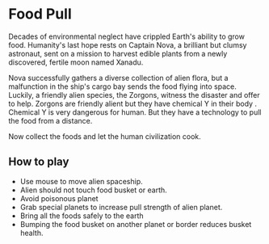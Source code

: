 # Food Pull

Decades of environmental neglect have crippled Earth's ability to grow food. Humanity's last hope rests on Captain Nova, a brilliant but clumsy astronaut, sent on a mission to harvest edible plants from a newly discovered, fertile moon named Xanadu.

Nova successfully gathers a diverse collection of alien flora, but a malfunction in the ship's cargo bay sends the food flying into space. Luckily, a friendly alien species, the Zorgons, witness the disaster and offer to help. Zorgons are friendly alient but they have chemical Y in their body . Chemical Y is very dangerous for human. But they have a technology to pull the food from a distance.

Now collect the foods and let the human civilization cook.

## How to play
- Use mouse to move alien spaceship.
- Alien should not touch food busket or earth.
- Avoid poisonous planet
- Grab special planets to increase pull strength of alien planet.
- Bring all the foods safely to the earth
- Bumping the food busket on another planet or border reduces busket health.
